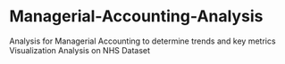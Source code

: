 # Managerial-Accounting-Analysis
 
Analysis for Managerial Accounting to determine trends and key metrics 
Visualization Analysis on NHS Dataset